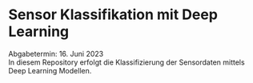 # Sensor Klassifikation mit Deep Learning
Abgabetermin: 16. Juni 2023  
In diesem Repository erfolgt die Klassifizierung der Sensordaten mittels Deep Learning Modellen.  


